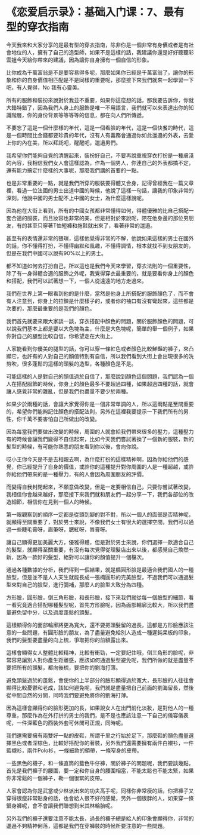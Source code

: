 # 《恋爱启示录》：基础入门课：7、最有型的穿衣指南

今天我來和大家分享的是最有型的穿衣指南，除非你是一個非常有身價或者是有社會地位的人，擁有了自己的造型師，如果不是這樣的話，我建議你還是好好聽聽彩雲姐今天給你帶來的建議，因為讓你自身擁有一個自信的形象。

比你成為千萬富翁是不是要容易得多呢，那麼如果你已經是千萬富翁了，讓你的形象和你的自身價值相匹配是不是同樣的重要呢，那麼接下來我們就來一起學習一下吧，有人覺得，No 我有心靈美。

所有的服飾和裝扮來說對於我並不重要，如果你這麼想的話，那我要告訴你，你就大錯特錯了，因為我們人身上的服飾是唯一不用語言，我們就可以來表達出你的知識階層，你的身份背景等等等等的信息，都在向人們所傳遞。

不要忘了這是一個什麼樣的年代，這是一個看臉的年代，這是一個快餐的時代，這是一個時間比金錢都要珍貴的年代，沒有人有義務會通過你如此邋遢的外表，去愛上你的內在美，所以拜託吧，醒醒吧，邋遢男們。

我希望你們能夠自覺的清醒起來，裝扮好自己，不要再說重視穿衣打扮是一種膚淺的內容，我相信我們女人會這樣認為，作為一個男人，你連自己的外表都搞不定，還有能力搞定什麼樣的大事呢，那麼我們講的首要的一點。

也是非常重要的一點，就是我們所穿的服裝要得體又合身，記得曾經我在一篇文章裡，看過一位法國的男士出道中國的時候，他說了這樣一句話，讓我的印象非常的深刻，他說中國的男士配不上中國的女士，為什麼這樣說呢。

因為他在大街上看到，所有的中國女孩都非常懂得如何，得體優雅的比自己搭配一套合適的服裝，而且妝容也非常的美，但是相對於來說呢，陪在他身邊的那位男朋友，有的甚至只穿著T恤短褲和拖鞋就出來了，看著非常的邋遢。

甚至有的表情還非常的猥瑣，這樣他覺得非常的不解，他說如果這樣的男士在國外的話，你不懂得打扮，不懂得幽默和風趣，不懂得調情，根本就找不到女朋友的，但是在我們中國可以說有90%以上的男士。

都不知道如何去打扮自己，所以這也是我們今天來學習，穿衣法則的一個重要性，除了有一身得體合適的服飾之外呢，我覺得穿衣最重要的，就是要看你身上的顏色和搭配，我們可以試著想一下，一個人從遠遠的地方走過來。

我們在世界上第一眼看到他的是什麼，當然是他身上所搭配的服飾顏色了，而不會有人注意到，你身上的拉鍊是什麼樣子的，或者你的袖口有沒有彎起來，這些都是次要的，那麼最重要的是我們的顏色。

我們首先就要來跟大家談一談，穿衣搭配中顏色的問題，關於服飾顏色的問題，可以說我們基本上都是要以大色塊為主，什麼是大色塊呢，簡單的舉一個例子，如果你對自己的腿型比較自信，你希望走在大街上。

人家能看到你優美的腿型的話，你可以穿一條紅色或者顏色比較鮮豔的褲子，來凸顯它，也許有的人對自己的顏值特別有自信，所以我們看到大街上會出現很多的洗剪吹，很多蓬鬆的這樣的頭髮的造型，各種顏色是不是。

可能這樣的人是對自己的顏值過於自信了，那麼說到顏色這個問題，我們認為一個人在搭配服飾的時候，你身上的顏色最多不要超過四種，如果超過四種的話，就會讓人感覺非常的雜亂，但是我們也盡量不要少於兩種。

如果少於兩種的話，會讓大家覺得你是一個非常單調的人，所以這兩點是至關重要的，希望你們能夠記住顏色的搭配法則，另外在這裡我要提示一下我們所有的男性，你千萬不要害怕自己所做出的改變。

因為每當我們要做出改變的時候，周圍的人就會給我們帶來很多的壓力，這種壓力有的時候會讓我們變得不自信起來，比如今天我們嘗試著換了一個新的服裝，新的髮型的時候，有可能你熟悉的朋友看到你以後，會向你說。

哎小王你今天是不是去相親去啊，為什麼打扮的這樣精神啊，因為你給他們的感覺，你已經提升了自身的價值，或許你的這種提升對你周圍的人是一種超越，或許你給他們帶來的是一種壓力，有的人會因為周圍朋友的評價。

而變得自我封閉起來，不願意做改變，但是一定要相信自己，只要你嘗試著改變，我相信你會越來越好，那麼接下來我們就和朋友們一起分享一下，我們各部位的改造細節，相信你在見到一個人的時候。

第一眼觀察到的順序一定都是從頭到腳的對不對，所以一個人的面部是否精神呢，就顯得至關重要了，對於男士來說，不像我們女士有很大的選擇空間，我們可以通過一些睫毛膏呀，眉筆呀，腮紅呀，唇膏呀。

讓自己顯得更加美麗大方，優雅得體，但是對於男士來說，你們選擇一款適合自己的髮型，就顯得至關重要，有沒有每次覺得從理髮店出來以後，都感覺自己煥然一新，因為一款好的髮型，絕對可以讓你的顏值提升一個檔次。

通過各種數據的分析，我們得到一個結果，就是橢圓形臉是最適合我們國人的一種臉型，但是並不是人人天生就能長成一張橢圓形的完美臉型，不過我們可以通過髮型來對自己的臉型，進行彌補，那麼人的臉型大致分為四種。

方形臉，圓形臉，倒三角形臉，和長形臉，接下來我們就從每一個臉型的細節，看一看究竟適合搭配哪種髮型呢，首先方形臉呢，因為面部輪廓比較大，所以我們盡量避免留中分，以及過度蓬鬆的頭髮。

這樣顯得你的面部輪廓將更為寬大，還不要把頭髮留的過長，這都是方形臉應該注意的一些問題，有圓形臉的朋友，為了盡量避免給別人造成一種遲鈍呆板的印象，我們的髮型要盡量的向上梳，爭取把你的前額露出來。

這樣會顯得女人整體比較精神，比較有衝勁，一定要記住哦，倒三角形的臉呢，非常容易讓別人對你產生距離感，應該如何通過髮型避免呢，我們所做的就是盡量不要把所有的頭髮，都向後梳，要把你的劉海打薄。

避免頭髮過於的蓬鬆，會使你的上半部分的臉形顯得過於寬大，長形臉的人往往會顯得比較憂鬱和老成，該如何避免呢，我們就是盡量把自己前面的劉海留長，然後從中間自然的分開，同時我們要避免將你的劉海打薄。

因為這樣會顯得你的臉形更加的長，如果說女人在出門前化淡妝，是對他人的一種尊重，那麼作為在外打拼的男士的我們，是不是也應該注意一下自己的儀容儀表呢，一件深藍色的西裝外套可休閒可正規，同時呢。

我們還需要擁有兩雙好一點的皮鞋，所謂千里之行始於足下，那麼鞋的顏色盡量選擇黑色或者深棕色，比較好搭配你的著裝，另外我們還需要擁有兩件白襯衫，一件藍襯衫，兩件Polo衫，一條細款的領帶，一條窄身的皮帶。

一些黑色的襪子，和一條直筒的藍色牛仔褲，關於褲子的問題呢，我們要談幾點，首先是我們褲子的腰圍，要一定和你自身的腰圍相當，不能太鬆也不能太緊，如果你非常鬆的一個褲子，勒一個很緊的皮帶。

人家會認為你是武當或少林派出來的功夫高手呢，同樣你非常瘦的話，你把褲子又穿得很瘦非常貼身的話，也會給人很不好的感覺，另外一個很胖的人，如果穿一條緊身褲呢，會不會讓我們聯想到米其林輪胎呢。

另外我們的褲子還要注意不能太長，過長的褲子總是給人的印象會顯得你，非常的邋遢不夠精神俐落，這都是我們在穿褲裝的時候所要注意的一些問題。

